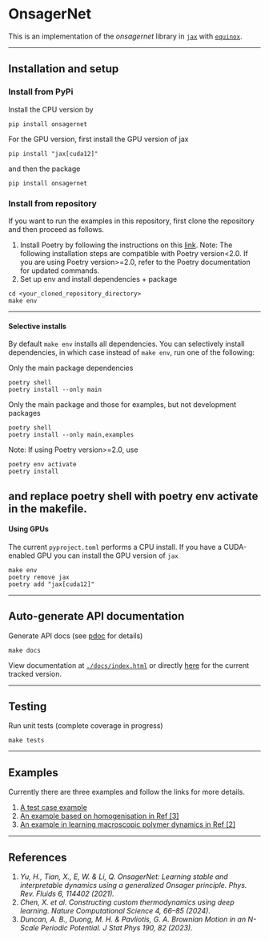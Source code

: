 # OnsagerNet

This is an implementation of the *onsagernet* library in [`jax`](https://jax.readthedocs.io/en/latest/)
with [`equinox`](https://docs.kidger.site/equinox/).

---

## Installation and setup

### Install from PyPi

Install the CPU version by
```shell
pip install onsagernet
```

For the GPU version, first install the GPU version of jax
```shell
pip install "jax[cuda12]"
```
and then the package
```shell
pip install onsagernet
```

### Install from repository

If you want to run the examples in this repository, first clone the repository and then proceed as follows.

1. Install Poetry by following the instructions on this [link](https://python-poetry.org/docs/#installation). Note: The following installation steps are compatible with Poetry version<2.0. If you are using Poetry version>=2.0, refer to the Poetry documentation for updated commands.
2. Set up env and install dependencies + package
```shell
cd <your_cloned_repository_directory>
make env
```

---

#### Selective installs

By default `make env` installs all dependencies.
You can selectively install dependencies, in which case instead of `make env`, run one of the following:

Only the main package dependencies
```shell
poetry shell
poetry install --only main
```

Only the main package and those for examples, but not development packages
```shell
poetry shell
poetry install --only main,examples
```

Note: If using Poetry version>=2.0, use
```shell
poetry env activate
poetry install
```
and replace poetry shell with poetry env activate in the makefile.
---

#### Using GPUs

The current `pyproject.toml` performs a CPU install.
If you have a CUDA-enabled GPU you can install the GPU version of `jax`
```shell
make env
poetry remove jax
poetry add "jax[cuda12]"
```

---

## Auto-generate API documentation

Generate API docs (see [pdoc](https://pdoc3.github.io/pdoc/) for details)
```shell
make docs
```
View documentation at [`./docs/index.html`](./docs/) or directly [here](https://mlds-nus.github.io/onsagernet-jax/onsagernet.html) for the current tracked version.

---

## Testing

Run unit tests (complete coverage in progress)
```shell
make tests
```

---

## Examples

Currently there are three examples and follow the links for more details.
1. [A test case example](./examples/test_case/README.md)
2. [An example based on homogenisation in Ref [3]](./examples/n_scale_potential/README.md)
3. [An example in learning macroscopic polymer dynamics in Ref [2]](./examples/polymer_dynamics/README.md)

---

## References

1. *Yu, H., Tian, X., E, W. & Li, Q. OnsagerNet: Learning stable and interpretable dynamics using a generalized Onsager principle. Phys. Rev. Fluids 6, 114402 (2021).*
2. *Chen, X. et al. Constructing custom thermodynamics using deep learning. Nature Computational Science 4, 66–85 (2024).*
3. *Duncan, A. B., Duong, M. H. & Pavliotis, G. A. Brownian Motion in an N-Scale Periodic Potential. J Stat Phys 190, 82 (2023).*

